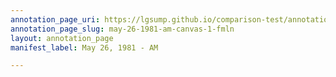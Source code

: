 ```yaml
---
annotation_page_uri: https://lgsump.github.io/comparison-test/annotations/may-26-1981-am-canvas-1-fmln.json
annotation_page_slug: may-26-1981-am-canvas-1-fmln
layout: annotation_page
manifest_label: May 26, 1981 - AM

---
```

